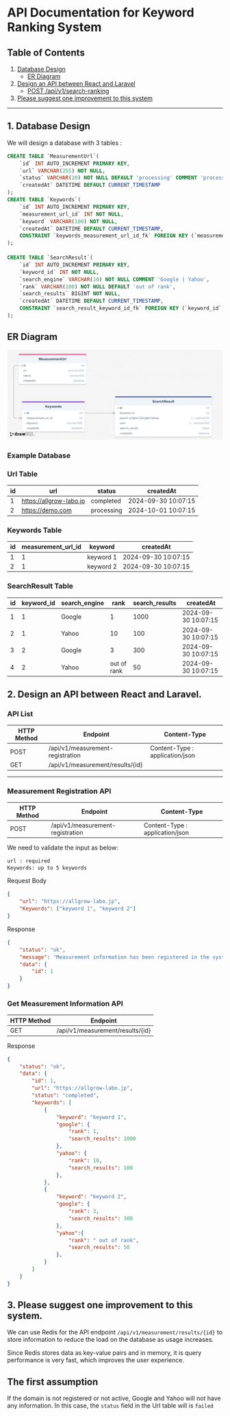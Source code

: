 # API Documentation for Keyword Ranking System

## Table of Contents
1. [Database Design](#1-database-design)
    - [ER Diagram](#er-diagram)
2. [Design an API between React and Laravel](#2-design-an-api-between-react-and-laravel)
    - [POST /api/v1/search-ranking](#api)
3. [Please suggest one improvement to this system](#3-please-suggest-one-improvement-to-this-system)

---

## 1. Database Design
We will design a database with 3 tables :

```sql
CREATE TABLE `MeasurementUrl`(
    `id` INT AUTO_INCREMENT PRIMARY KEY,
    `url` VARCHAR(255) NOT NULL,
    `status` VARCHAR(20) NOT NULL DEFAULT 'processing' COMMENT 'processing | completed | failed',
    `createdAt` DATETIME DEFAULT CURRENT_TIMESTAMP
);
CREATE TABLE `Keywords`(
    `id` INT AUTO_INCREMENT PRIMARY KEY,
    `measurement_url_id` INT NOT NULL,
    `keyword` VARCHAR(100) NOT NULL,
    `createdAt` DATETIME DEFAULT CURRENT_TIMESTAMP,
    CONSTRAINT `keywords_measurement_url_id_fk` FOREIGN KEY (`measurement_url_id`) REFERENCES `MeasurementUrl` (`id`)
);

CREATE TABLE `SearchResult`(
    `id` INT AUTO_INCREMENT PRIMARY KEY,
    `keyword_id` INT NOT NULL,
    `search_engine` VARCHAR(10) NOT NULL COMMENT 'Google | Yahoo',
    `rank` VARCHAR(100) NOT NULL DEFAULT 'out of rank',
    `search_results` BIGINT NOT NULL,
    `createdAt` DATETIME DEFAULT CURRENT_TIMESTAMP,
    CONSTRAINT `search_result_keyword_id_fk` FOREIGN KEY (`keyword_id`) REFERENCES `Keywords` (`id`)
);
```

## ER Diagram
![Wireframe Example](diagram_sql.png)

### Example Database

### Url Table
| id | url                      |  status     |  createdAt |
|----|-------                   |-------------|-------------|
| 1  | https://allgrow-labo.jp  | completed   | 2024-09-30 10:07:15 | 
| 2  | https://demo.com         | processing  | 2024-10-01 10:07:15 | 

### Keywords Table
| id | measurement_url_id | keyword   |  createdAt |
|----|------- |---------  |-------------|
| 1  | 1      | keyword 1 | 2024-09-30 10:07:15 | 
| 2  | 1      | keyword 2 | 2024-09-30 10:07:15 | 

### SearchResult Table
| id | keyword_id | search_engine | rank        | search_results | createdAt |
|----|-------     |-------------  |------       |-------------   |-------------|
| 1  | 1          | Google        | 1           | 1000            | 2024-09-30 10:07:15 | 
| 2  | 1          | Yahoo         | 10          | 100            | 2024-09-30 10:07:15 | 
| 3  | 2          | Google        | 3           | 300            | 2024-09-30 10:07:15 | 
| 4  | 2          | Yahoo         | out of rank | 50            | 2024-09-30 10:07:15 | 

## 2. Design an API between React and Laravel.

### API List
| HTTP Method | Endpoint      | Content-Type |
|-------------|---------------|-------------|
| POST        | /api/v1/measurement-registration | Content-Type : application/json | 
| GET         | /api/v1/measurement/results/{id} | 

---
### Measurement Registration API
| HTTP Method | Endpoint      | Content-Type |
|-------------|---------------|-------------|
| POST        | /api/v1/measurement-registration | Content-Type : application/json | 


We need to validate the input as below: 
```
url : required
Keywords: up to 5 keywords
```

Request Body
```json
{
    "url": "https://allgrow-labo.jp",
    "Keywords": ["keyword 1", "keyword 2"]
}
```

Response
```json
{
    "status": "ok",
    "message": "Measurement information has been registered in the system.",
    "data": {
        "id": 1
    }
}
```

### Get Measurement Information API
| HTTP Method | Endpoint      |
|-------------|---------------|
| GET         | /api/v1/measurement/results/{id} |


Response
```json
{
    "status": "ok",
    "data": {
        "id": 1,
        "url": "https://allgrow-labo.jp",
        "status": "completed",
        "keywords": [
            {
                "keyword": "keyword 1",
                "google": {
                    "rank": 1,
                    "search_results": 1000
                },
                "yahoo": {
                    "rank": 10,
                    "search_results": 100
                },
            },
            {
                "keyword": "keyword 2",
                "google": {
                    "rank": 3,
                    "search_results": 300
                },
                "yahoo":{
                    "rank": " out of rank",
                    "search_results": 50
                },
            }
        ]
    }
}
```

## 3. Please suggest one improvement to this system.

We can use Redis for the API endpoint `/api/v1/measurement/results/{id}` to store information to reduce the load on the database as usage increases.

Since Redis stores data as key-value pairs and in memory, it is query performance is very fast, which improves the  user experience.

## The first assumption
If the domain is not registered or not active, Google and Yahoo will not have any information. In this case, the `status` field in the Url table will is `failed`